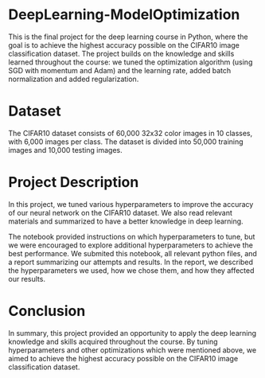 # DeepLearning-ModelOptimization
This is the final project for the deep learning course in Python, where the goal is to achieve the highest accuracy possible on the CIFAR10 image classification dataset. The project builds on the knowledge and skills learned throughout the course: we tuned the optimization algorithm (using SGD with momentum and Adam) and the learning rate, added batch normalization and added regularization.

# Dataset
The CIFAR10 dataset consists of 60,000 32x32 color images in 10 classes, with 6,000 images per class. The dataset is divided into 50,000 training images and 10,000 testing images.

# Project Description
In this project, we tuned various hyperparameters to improve the accuracy of our neural network on the CIFAR10 dataset. We also read relevant materials and summarized to have a better knowledge in deep learning.

The notebook provided instructions on which hyperparameters to tune, but we were encouraged to explore additional hyperparameters to achieve the best performance.
We submited this notebook, all relevant python files, and a report summarizing our attempts and results. In the report, we described the hyperparameters we used, how we chose them, and how they affected our results.

# Conclusion
In summary, this project provided an opportunity to apply the deep learning knowledge and skills acquired throughout the course. By tuning hyperparameters and other optimizations which were mentioned above, we aimed to achieve the highest accuracy possible on the CIFAR10 image classification dataset.
